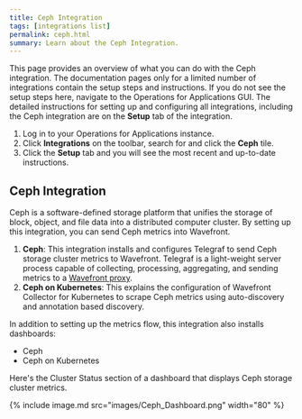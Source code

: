 ```yaml
---
title: Ceph Integration
tags: [integrations list]
permalink: ceph.html
summary: Learn about the Ceph Integration.
---
```


This page provides an overview of what you can do with the Ceph integration. The documentation pages only for a limited number of integrations contain the setup steps and instructions. If you do not see the setup steps here, navigate to the Operations for Applications GUI. The detailed instructions for setting up and configuring all integrations, including the Ceph integration are on the **Setup** tab of the integration.

1. Log in to your Operations for Applications instance. 
2. Click **Integrations** on the toolbar, search for and click the **Ceph** tile. 
3. Click the **Setup** tab and you will see the most recent and up-to-date instructions.

## Ceph Integration

Ceph is a software-defined storage platform that unifies the storage of block, object, and file data into a distributed computer cluster. By setting up this integration, you can send Ceph metrics into Wavefront.

1. **Ceph**: This integration installs and configures Telegraf to send Ceph storage cluster metrics to Wavefront. Telegraf is a light-weight server process capable of collecting, processing, aggregating, and sending metrics to a [Wavefront proxy](https://docs.wavefront.com/proxies.html).
2. **Ceph on Kubernetes**: This explains the configuration of Wavefront Collector for Kubernetes to scrape Ceph metrics using auto-discovery and annotation based discovery.

In addition to setting up the metrics flow, this integration also installs dashboards:
* Ceph
* Ceph on Kubernetes

Here's the Cluster Status section of a dashboard that displays Ceph storage cluster metrics.

{% include image.md src="images/Ceph_Dashboard.png" width="80" %}




